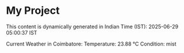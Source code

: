 # My Project

This content is dynamically generated in Indian Time (IST): 2025-06-29 05:00:37 IST


Current Weather in Coimbatore:
Temperature: 23.88 °C
Condition: mist

